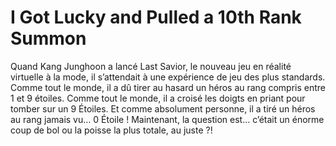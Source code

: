 # I Got Lucky and Pulled a 10th Rank Summon
Quand Kang Junghoon a lancé Last Savior, le nouveau jeu en réalité virtuelle à la mode, il s’attendait à une expérience de jeu des plus standards. Comme tout le monde, il a dû tirer au hasard un héros au rang compris entre 1 et 9 étoiles. Comme tout le monde, il a croisé les doigts en priant pour tomber sur un 9 Étoiles. Et comme absolument personne, il a tiré un héros au rang jamais vu… 0 Étoile ! Maintenant, la question est… c’était un énorme coup de bol ou la poisse la plus totale, au juste ?!